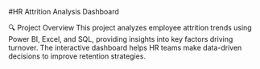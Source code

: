 #HR Attrition Analysis Dashboard


🔍 Project Overview
This project analyzes employee attrition trends using Power BI, Excel, and SQL, providing insights into key factors driving turnover. The interactive dashboard helps HR teams make data-driven decisions to improve retention strategies.


